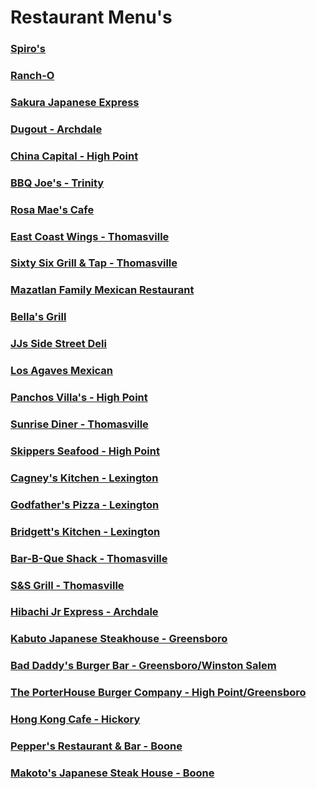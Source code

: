 # Restaurant Menu's <br>

### [Spiro's](https://chuckbyrum2.github.io/spiros) 
### [Ranch-O](https://chuckbyrum2.github.io/rancho) 
### [Sakura Japanese Express](https://chuckbyrum2.github.io/sakura)
### [Dugout - Archdale](https://www.dugoutarchdale.com/menu) 
### [China Capital - High Point](https://chuckbyrum2.github.io/chinacapital)
### [BBQ Joe's - Trinity](https://www.bbqjoes.com/)
### [Rosa Mae's Cafe](https://www.rosamaescafe.com/menu.html) 
### [East Coast Wings - Thomasville](https://eastcoastwings.olo.com/menu/east-coast-wings-grill-thomasville-nc/) 
### [Sixty Six Grill & Tap - Thomasville](https://www.sixtysixgrillandtap.com/menu) 
### [Mazatlan Family Mexican Restaurant](http://www.mazatlanthomasville.com/) 
### [Bella's Grill](https://chuckbyrum2.github.io/bella)
### [JJs Side Street Deli](https://chuckbyrum2.github.io/jjsidestreetdeli.md)
### [Los Agaves Mexican](https://chuckbyrum2.github.io/losagaves)
### [Panchos Villa's - High Point](http://www.mypanchovillas.com/food-menu)
### [Sunrise Diner - Thomasville](https://chuckbyrum2.github.io/sunrisedinernc)
### [Skippers Seafood - High Point](https://chuckbyrum2.github.io/skippers)
### [Cagney's Kitchen - Lexington](https://www.cagneyskitchen.com/)
### [Godfather's Pizza - Lexington](https://www.godfathers.com/home)
### [Bridgett's Kitchen - Lexington](https://chuckbyrum2.github.io/bridgettsk)
### [Bar-B-Que Shack - Thomasville](https://chuckbyrum2.github.io/bbqshack)
### [S&S Grill - Thomasville](https://www.menupix.com/northcarolina/restaurants/3306084/S-and-S-Grill-Thomasville-NC)
### [Hibachi Jr Express - Archdale](https://www.allmenus.com/nc/archdale/646891-hibachi-jr/menu/)

### [Kabuto Japanese Steakhouse - Greensboro](https://www.kabutosteakhouse.com/)
### [Bad Daddy's Burger Bar - Greensboro/Winston Salem](https://www.baddaddysburgerbar.com)
### [The PorterHouse Burger Company - High Point/Greensboro](https://www.porterhouseburgerco.com)

### [Hong Kong Cafe - Hickory](https://www.thedeliverychef.com/r/1407/restaurants/delivery/Chinese/Hong-Kong-Cafe-Hickory-Hickory)

### [Pepper's Restaurant & Bar - Boone](https://www.peppers-restaurant.com/menu)
### [Makoto's Japanese Steak House - Boone](https://www.makotos-boone.com/menus/) <br>
